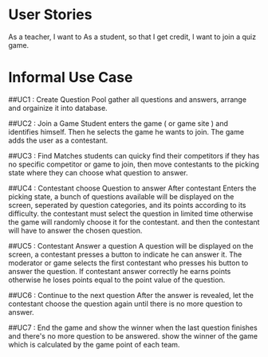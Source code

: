 User Stories
============
As a teacher, I want to
As a student, so that I get credit, I want to join a quiz game.

Informal Use Case
===================

##UC1 : Create Question Pool
gather all questions and answers, arrange and orgainize it into database.

##UC2 : Join a Game
Student enters the game ( or game site ) and identifies himself. Then he selects the game he wants to join. The game adds the user as a contestant.

##UC3 : Find Matches
students can quicky find their competitors if they has no specific competitor or game to join, then move contestants to the picking state where they can choose what question to answer.

##UC4 : Contestant choose Question to answer
After contestant Enters the picking state, a bunch of questions available will be displayed on the screen, seperated by question categories, and its points according to its difficulty. the contestant must select the question in limited time otherwise the game will randomly choose it for the contestant. and then the contestant will have to answer the chosen question.

##UC5 : Contestant Answer a question
A question will be displayed on the screen, a contestant presses a button to indicate he can answer it. The moderator or game selects the first contestant who presses his button to answer the question. If contestant answer correctly he earns points otherwise he loses points equal to the point value of the question.

##UC6 : Continue to the next question
After the answer is revealed, let the contestant choose the question again until there is no more question to answer.

##UC7 : End the game and show the winner
when the last question finishes and there's no more question to be answered. show the winner of the game which is calculated by the game point of each team.
